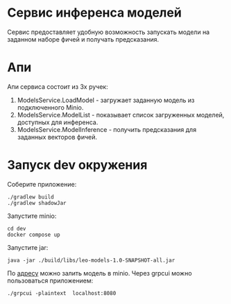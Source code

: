 # Сервис инференса моделей
Сервис предоставляет удобную возможность запускать модели на заданном наборе фичей и получать предсказания.

# Апи
Апи сервиса состоит из 3х ручек:
1) ModelsService.LoadModel - загружает заданную модель из подключенного Minio.
2) ModelsService.ModelList - показывает список загруженных моделей, доступных для инференса.
3) ModelsService.ModelInference - получить предсказания для заданных векторов фичей.

# Запуск dev окружения
Соберите приложение:
```shell
./gradlew build
./gradlew shadowJar
```

Запустите minio:
```shell
cd dev
docker compose up
```

Запустите jar:
```shell
java -jar ./build/libs/leo-models-1.0-SNAPSHOT-all.jar
```

По [адресу](http://127.0.0.1:9001/browser/leo-models) можно залить модель в minio.
Через grpcui можно пользоваться приложением:
```shell
./grpcui -plaintext  localhost:8080
```

